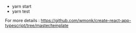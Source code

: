 - yarn start
- yarn test

For more details : https://github.com/wmonk/create-react-app-typescript/tree/master/template
